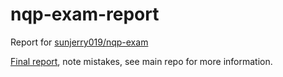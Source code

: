 # nqp-exam-report
Report for [sunjerry019/nqp-exam](https://github.com/sunjerry019/nqp-exam)

[Final report](final_report.pdf), note mistakes, see main repo for more information.
